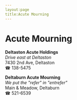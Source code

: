 ```yaml
---
layout:page
title:Acute Mourning
---
```

# Acute Mourning

**Deltaston Acute Holdings**  
_Drive east at Deltaston_  
7430 2nd Ave, Deltaston  
☎ 138-5475



**Deltaburn Acute Mourning**  
_We put the "refer" in "entrefer"_  
Main & Meadow, Deltaburn  
☎ 521-6539



